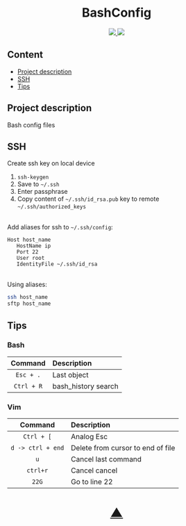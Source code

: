 <h1 align="center">BashConfig</h1>

<p align="center">
  <a href="https://github.com/Pendosv">
    <img src="https://img.shields.io/github/followers/Pendosv?label=Follow&style=social">
  </a>
  <a href="https://github.com/Pendosv/BashConfig">
    <img src="https://img.shields.io/github/stars/Pendosv/BashConfig?style=social">
  </a>
</p>


## Content
* [Project description](#chapter-0)
* [SSH](#chapter-1)
* [Tips](#chapter-2)


<a id="chapter-0"></a>
## Project description

Bash config files


<a id="chapter-1"></a>
## SSH

Create ssh key on local device

1. `ssh-keygen`
2. Save to `~/.ssh`
3. Enter passphrase 
4. Copy content of `~/.ssh/id_rsa.pub` key to remote `~/.ssh/authorized_keys`

\
Add aliases for ssh to `~/.ssh/config`:
```
Host host_name
   HostName ip
   Port 22
   User root
   IdentityFile ~/.ssh/id_rsa
 ```

\
Using aliases:
```bash
ssh host_name
sftp host_name
```

<a id="chapter-2"></a>
## Tips

### Bash
|       Command        |   Description       |
|:------------------:  | :------------------ |
|```Esc + .```         | Last object         |
|```Ctrl + R```        | bash_history search |


### Vim

|       Command        |   Description                           |
|:------------------:  | :------------------------------------   |
|```Ctrl + [```        |  Analog Esc                             |
|```d -> ctrl + end``` |  Delete from cursor to end of file      |
| ```u```              |  Cancel last command                    |
|   ```ctrl+r```       |  Cancel cancel                          |
|    ```22G```         |  Go to line 22                          |

<h1 align="center"><a href="#top">▲</a></h1>
